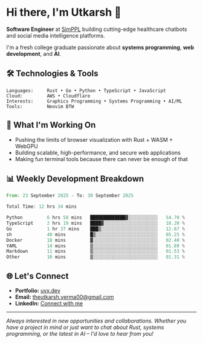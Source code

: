 # Hi there, I'm Utkarsh 👋

**Software Engineer** at [SimPPL](https://simppl.org) building cutting-edge healthcare chatbots and social media intelligence platforms.

I'm a fresh college graduate passionate about **systems programming**, **web development**, and **AI**.

## 🛠️ Technologies & Tools

```
Languages:     Rust • Go • Python • TypeScript • JavaScript
Cloud:         AWS • Cloudflare
Interests:     Graphics Programming • Systems Programming • AI/ML
Tools:         Neovim BTW
```

## 🚀 What I'm Working On

- Pushing the limits of browser visualization with Rust + WASM + WebGPU
- Building scalable, high-performance, and secure web applications
- Making fun terminal tools because there can never be enough of that

## 📊 Weekly Development Breakdown

<!--START_SECTION:waka-->

```rust
From: 23 September 2025 - To: 30 September 2025

Total Time: 12 hrs 34 mins

Python         6 hrs 58 mins   █████████████▓░░░░░░░░░░░   54.70 %
TypeScript     2 hrs 19 mins   ████▓░░░░░░░░░░░░░░░░░░░░   18.20 %
Go             1 hr 37 mins    ███▒░░░░░░░░░░░░░░░░░░░░░   12.67 %
sh             40 mins         █▒░░░░░░░░░░░░░░░░░░░░░░░   05.25 %
Docker         18 mins         ▓░░░░░░░░░░░░░░░░░░░░░░░░   02.40 %
YAML           14 mins         ▒░░░░░░░░░░░░░░░░░░░░░░░░   01.89 %
Markdown       11 mins         ▒░░░░░░░░░░░░░░░░░░░░░░░░   01.53 %
Other          10 mins         ▒░░░░░░░░░░░░░░░░░░░░░░░░   01.31 %
```

<!--END_SECTION:waka-->

## 🌐 Let's Connect

- **Portfolio:** [uvx.dev](https://uvx.dev)
- **Email:** theutkarsh.verma00@gmail.com
- **LinkedIn:** [Connect with me](https://linkedin.com/in/utkarsh-verm4)

---

*Always interested in new opportunities and collaborations. Whether you have a project in mind or just want to chat about Rust, systems programming, or the latest in AI – I'd love to hear from you!*
